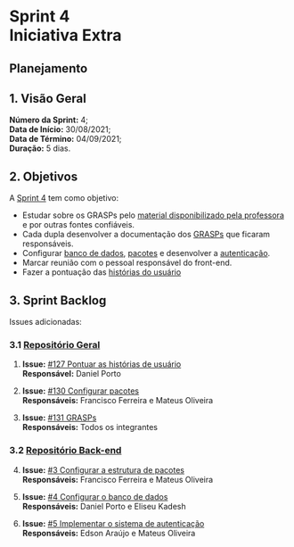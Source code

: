# Sprint 4 <br> <span class="rotulo-extra">Iniciativa Extra</span>

## Planejamento 

## 1. Visão Geral
**Número da Sprint:** 4;<br>
**Data de Início:** 30/08/2021;<br>
**Data de Término:** 04/09/2021;<br>
**Duração:** 5 dias.<br>

## 2. Objetivos
A [Sprint 4](https://github.com/UnBArqDsw2021-1/2021.1_G6_Curumim/milestone/6) tem como objetivo:

- Estudar sobre os GRASPs pelo [material disponibilizado pela professora](https://aprender3.unb.br/course/view.php?id=8603) e por outras fontes confiáveis.<br>
- Cada dupla desenvolver a documentação dos [GRASPs](https://github.com/UnBArqDsw2021-1/2021.1_G6_Curumim/issues/131) que ficaram responsáveis.<br>
- Configurar [banco de dados](https://github.com/UnBArqDsw2021-1/2021.1_G6_Curumim_Back-end/issues/4), [pacotes](https://github.com/UnBArqDsw2021-1/2021.1_G6_Curumim_Back-end/issues/3) e desenvolver a [autenticação](https://github.com/UnBArqDsw2021-1/2021.1_G6_Curumim_Back-end/issues/5).<br>
- Marcar reunião com o pessoal responsável do front-end.<br>
- Fazer a pontuação das [histórias do usuário](https://github.com/UnBArqDsw2021-1/2021.1_G6_Curumim/issues/127)<br>

## 3. Sprint Backlog
Issues adicionadas: 

### 3.1 [Repositório Geral](https://github.com/UnBArqDsw2021-1/2021.1_G6_Curumim)

1. **Issue:** [#127 Pontuar as histórias de usuário](https://github.com/UnBArqDsw2021-1/2021.1_G6_Curumim/issues/127)<br> 
**Responsável:** Daniel Porto<br>

2. **Issue:** [#130 Configurar pacotes](https://github.com/UnBArqDsw2021-1/2021.1_G6_Curumim/issues/130)<br> 
**Responsáveis:** Francisco Ferreira e Mateus Oliveira<br>

3. **Issue:** [#131 GRASPs](https://github.com/UnBArqDsw2021-1/2021.1_G6_Curumim/issues/131)<br> 
**Responsáveis:** Todos os integrantes<br>  

### 3.2 [Repositório Back-end](https://github.com/UnBArqDsw2021-1/2021.1_G6_Curumim)

4. **Issue:** [#3 Configurar a estrutura de pacotes](https://github.com/UnBArqDsw2021-1/2021.1_G6_Curumim_Back-end/issues/3)<br> 
**Responsáveis:** Francisco Ferreira e Mateus Oliveira<br>

5. **Issue:** [#4 Configurar o banco de dados](https://github.com/UnBArqDsw2021-1/2021.1_G6_Curumim_Back-end/issues/4)<br> 
**Responsáveis:** Daniel Porto e Eliseu Kadesh  <br>

6. **Issue:** [#5 Implementar o sistema de autenticação](https://github.com/UnBArqDsw2021-1/2021.1_G6_Curumim_Back-end/issues/5)<br> 
**Responsáveis:** Edson Araújo e Mateus Oliveira<br>



